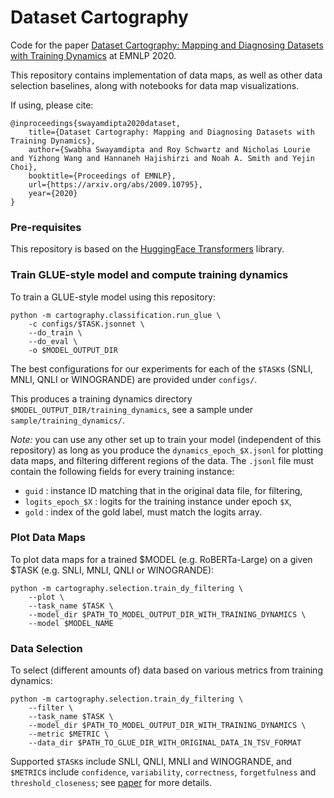 # Dataset Cartography

Code for the paper [Dataset Cartography: Mapping and Diagnosing Datasets with Training Dynamics](https://arxiv.org/abs/2009.10795) at EMNLP 2020.

This repository contains implementation of data maps, as well as other data selection baselines, along with notebooks for data map visualizations.

If using, please cite:
```
@inproceedings{swayamdipta2020dataset,
    title={Dataset Cartography: Mapping and Diagnosing Datasets with Training Dynamics},
    author={Swabha Swayamdipta and Roy Schwartz and Nicholas Lourie and Yizhong Wang and Hannaneh Hajishirzi and Noah A. Smith and Yejin Choi},
    booktitle={Proceedings of EMNLP},
    url={https://arxiv.org/abs/2009.10795},
    year={2020}
}
```

### Pre-requisites

This repository is based on the [HuggingFace Transformers](https://github.com/huggingface/transformers) library.
<!-- Hyperparameter tuning is based on [HFTune](https://github.com/allenai/hftune). -->


### Train GLUE-style model and compute training dynamics

To train a GLUE-style model using this repository:

```
python -m cartography.classification.run_glue \
    -c configs/$TASK.jsonnet \
    --do_train \
    --do_eval \
    -o $MODEL_OUTPUT_DIR
```
The best configurations for our experiments for each of the `$TASK`s (SNLI, MNLI, QNLI or WINOGRANDE) are provided under `configs/`.

This produces a training dynamics directory `$MODEL_OUTPUT_DIR/training_dynamics`, see a sample under `sample/training_dynamics/`.

*Note:* you can use any other set up to train your model (independent of this repository) as long as you produce the `dynamics_epoch_$X.jsonl` for plotting data maps, and filtering different regions of the data.
The `.jsonl` file must contain the following fields for every training instance:
- `guid` : instance ID matching that in the original data file, for filtering,
- `logits_epoch_$X` : logits for the training instance under epoch `$X`,
- `gold` : index of the gold label, must match the logits array.


### Plot Data Maps

To plot data maps for a trained $MODEL (e.g. RoBERTa-Large) on a given $TASK (e.g. SNLI, MNLI, QNLI or WINOGRANDE):

```
python -m cartography.selection.train_dy_filtering \
    --plot \
    --task_name $TASK \
    --model_dir $PATH_TO_MODEL_OUTPUT_DIR_WITH_TRAINING_DYNAMICS \
    --model $MODEL_NAME
```


### Data Selection

To select (different amounts of) data based on various metrics from training dynamics:

```
python -m cartography.selection.train_dy_filtering \
    --filter \
    --task_name $TASK \
    --model_dir $PATH_TO_MODEL_OUTPUT_DIR_WITH_TRAINING_DYNAMICS \
    --metric $METRIC \
    --data_dir $PATH_TO_GLUE_DIR_WITH_ORIGINAL_DATA_IN_TSV_FORMAT
```

Supported `$TASK`s include SNLI, QNLI, MNLI and WINOGRANDE, and `$METRIC`s include `confidence`, `variability`, `correctness`, `forgetfulness` and `threshold_closeness`; see [paper](https://arxiv.org/abs/2009.10795) for more details.
